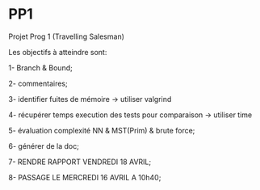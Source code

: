 PP1
===

Projet Prog 1 (Travelling Salesman)


Les objectifs à atteindre sont:

1- Branch & Bound; 

2- commentaires;

3- identifier fuites de mémoire -> utiliser valgrind <nom executable >

4- récupérer temps execution des tests pour comparaison -> utiliser time <nom executable>

5- évaluation complexité NN & MST(Prim) & brute force;

6- générer de la doc;

7- RENDRE RAPPORT VENDREDI 18 AVRIL;

8- PASSAGE LE MERCREDI 16 AVRIL A 10h40;













